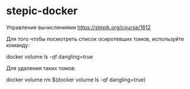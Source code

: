 # stepic-docker
Управление вычислениями https://stepik.org/course/1612


Для того чтобы посмотреть список осиротевших томов, используйте команду:

docker volume ls -qf dangling=true

Для удаления таких томов:

docker volume rm $(docker volume ls -qf dangling=true)
